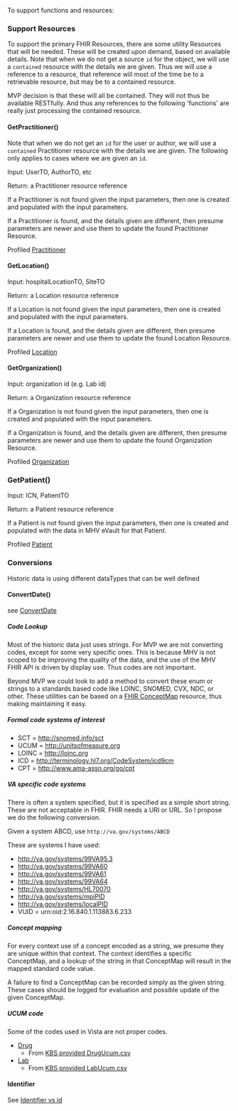 
To support functions and resources:

### Support Resources

To support the primary FHIR Resources, there are some utility Resources that will be needed. These will be created upon demand, based on available details. Note that when we do not get a source `id` for the object, we will use a `contained` resource with the details we are given. Thus we will use a reference to a resource, that reference will most of the time be to a retrievable resource, but may be to a contained resource.

MVP decision is that these will all be contained. They will not thus be available RESTfully. And thus any references to the following 'functions' are really just processing the contained resource.

#### GetPractitioner()

Note that when we do not get an `id` for the user or author, we will use a `contained` Practitioner resource with the details we are given. The following only applies to cases where we are given an `id`.

Input: UserTO, AuthorTO, etc

Return: a Practitioner resource reference

If a Practitioner is not found given the input parameters, then one is created and populated with the input parameters.

If a Practitioner is found, and the details given are different, then presume parameters are newer and use them to update the found Practitioner Resource.

Profiled [Practitioner](StructureDefinition-VA.MHV.PHR.practitioner.html)

#### GetLocation()

Input: hospitalLocationTO, SiteTO

Return: a Location resource reference

If a Location is not found given the input parameters, then one is created and populated with the input parameters.

If a Location is found, and the details given are different, then presume parameters are newer and use them to update the found Location Resource.

Profiled [Location](StructureDefinition-VA.MHV.PHR.location.html)

#### GetOrganization()

Input: organization id (e.g. Lab id)

Return: a Organization resource reference

If a Organization is not found given the input parameters, then one is created and populated with the input parameters.

If a Organization is found, and the details given are different, then presume parameters are newer and use them to update the found Organization Resource.

Profiled [Organization](StructureDefinition-VA.MHV.PHR.organization.html)

### GetPatient()

Input: ICN, PatientTO

Return: a Patient resource reference

If a Patient is not found given the input parameters, then one is created and populated with the data in MHV eVault for that Patient.

Profiled [Patient](StructureDefinition-VA.MHV.PHR.patient.html)

### Conversions

Historic data is using different dataTypes that can be well defined

#### ConvertDate()

see [ConvertDate](ConvertDate.html)

##### Code Lookup

Most of the historic data just uses strings. For MVP we are not converting codes, except for some very specific ones. This is because MHV is not scoped to be improving the quality of the data, and the use of the MHV FHIR API is driven by display use. Thus codes are not important.

Beyond MVP we could look to add a method to convert these enum or strings to a standards based code like LOINC, SNOMED, CVX, NDC, or other. These utilities can be based on a [FHIR ConceptMap](http://hl7.org/fhir/conceptmap.html) resource, thus making maintaining it easy.

##### Formal code systems of interest

- SCT = http://snomed.info/sct
- UCUM = http://unitsofmeasure.org
- LOINC = http://loinc.org
- ICD = http://terminology.hl7.org/CodeSystem/icd9cm
- CPT = http://www.ama-assn.org/go/cpt

##### VA specific code systems

There is often a system specified, but it is specified as a simple short string. These are not acceptable in FHIR. FHIR needs a URI or URL. So I propose we do the following conversion.

Given a system ABCD, use `http://va.gov/systems/ABCD`

These are systems I have used:

- http://va.gov/systems/99VA95.3
- http://va.gov/systems/99VA60
- http://va.gov/systems/99VA61
- http://va.gov/systems/99VA64
- http://va.gov/systems/HL70070
- http://va.gov/systems/mpiPID
- http://va.gov/systems/localPID
- VUID = urn:oid:2.16.840.1.113883.6.233

##### Concept mapping

For every context use of a concept encoded as a string, we presume they are unique within that context. The context identifies a specific ConceptMap, and a lookup of the string in that ConceptMap will result in the mapped standard code value.

A failure to find a ConceptMap can be recorded simply as the given string. These cases should be logged for evaluation and possible update of the given ConceptMap.

##### UCUM code

Some of the codes used in Vista are not proper codes.

- [Drug](ConceptMap-DrugUcumCodes.html)
  - From [KBS provided DrugUcum.csv](https://github.com/department-of-veterans-affairs/mhv-fhir-phr-mapping/blob/main/mocks/DrugUcum.csv)
- [Lab](ConceptMap-LabUcumCodes.html)
  - From [KBS provided LabUcum.csv](https://github.com/department-of-veterans-affairs/mhv-fhir-phr-mapping/blob/main/mocks/LabUcum.csv)

#### Identifier

See [Identifier vs id](identifier.html)
